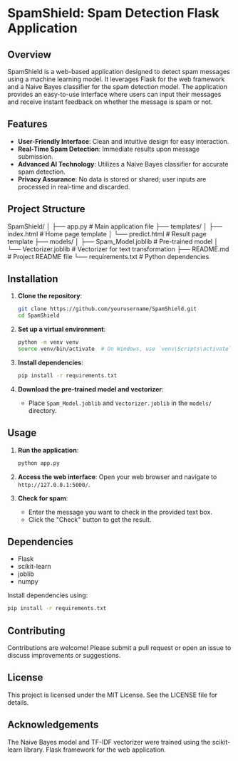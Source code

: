 # SpamShield: Spam Detection Flask Application

## Overview
SpamShield is a web-based application designed to detect spam messages using a machine learning model. It leverages Flask for the web framework and a Naive Bayes classifier for the spam detection model. The application provides an easy-to-use interface where users can input their messages and receive instant feedback on whether the message is spam or not.

## Features
- **User-Friendly Interface**: Clean and intuitive design for easy interaction.
- **Real-Time Spam Detection**: Immediate results upon message submission.
- **Advanced AI Technology**: Utilizes a Naive Bayes classifier for accurate spam detection.
- **Privacy Assurance**: No data is stored or shared; user inputs are processed in real-time and discarded.

## Project Structure

SpamShield/
│
├── app.py # Main application file
├── templates/
│ ├── index.html # Home page template
│ └── predict.html # Result page template
├── models/
│ ├── Spam_Model.joblib # Pre-trained model
│ └── Vectorizer.joblib # Vectorizer for text transformation
├── README.md # Project README file
└── requirements.txt # Python dependencies


## Installation
1. **Clone the repository**:
    ```sh
    git clone https://github.com/yourusername/SpamShield.git
    cd SpamShield
    ```

2. **Set up a virtual environment**:
    ```sh
    python -m venv venv
    source venv/bin/activate  # On Windows, use `venv\Scripts\activate`
    ```

3. **Install dependencies**:
    ```sh
    pip install -r requirements.txt
    ```

4. **Download the pre-trained model and vectorizer**:
    - Place `Spam_Model.joblib` and `Vectorizer.joblib` in the `models/` directory.

## Usage
1. **Run the application**:
    ```sh
    python app.py
    ```

2. **Access the web interface**:
    Open your web browser and navigate to `http://127.0.0.1:5000/`.

3. **Check for spam**:
    - Enter the message you want to check in the provided text box.
    - Click the "Check" button to get the result.

## Dependencies
- Flask
- scikit-learn
- joblib
- numpy

Install dependencies using:
```sh
pip install -r requirements.txt
```
## Contributing
Contributions are welcome! Please submit a pull request or open an issue to discuss improvements or suggestions.

## License
This project is licensed under the MIT License. See the LICENSE file for details.

## Acknowledgements
The Naive Bayes model and TF-IDF vectorizer were trained using the scikit-learn library.
Flask framework for the web application.
